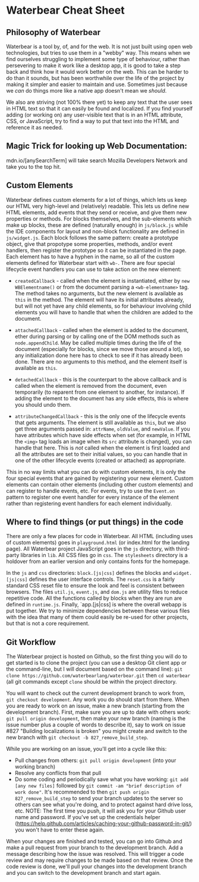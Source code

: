 # Waterbear Cheat Sheet

## Philosophy of Waterbear

Waterbear is a tool by, of, and for the web. It is not just built using open web technologies, but tries to use them in a "webby" way. This means when we find ourselves struggling to implement some type of behaviour, rather than persevering to make it work like a desktop app, it is good to take a step back and think how it would work better on the web. This can be harder to do than it sounds, but has been worthwhile over the life of the project by making it simpler and easier to maintain and use. Sometimes just because we *can* do things more like a native app doesn't mean we *should*.

We also are striving (not 100% there yet) to keep any text that the user sees in HTML text so that it can easily be found and localized. If you find yourself adding (or working on) any user-visible text that is in an HTML attribute, CSS, or JavaScript, try to find a way to put that text into the HTML and reference it as needed.

## Magic Trick for looking up Web Documentation:

mdn.io/[anySearchTerm] will take search Mozilla Developers Network and take you to the top hit.

## Custom Elements

Waterbear defines custom elements for a lot of things, which lets us keep our HTML very high-level and (relatively) readable. This lets us define new HTML elements, add events that they send or receive, and give them new properties or methods. For blocks themselves, and the sub-elements which make up blocks, these are defined (naturally enough) in `js/block.js` while the IDE components for layout and non-block functionality are defined in `js/widget.js`. Each block follows the same pattern: create a prototype object, give that propotype some properties, methods, and/or event handlers, then register the prototype so it can be instantiated in the page. Each element has to have a hyphen in the name, so all of the custom elements defined for Waterbear start with `wb-`. There are four special lifecycle event handlers you can use to take action on the new element:

* `createdCallback` - called when the element is instantiated, either by `new WBElementname()` or from the document parsing a `<wb-elementname>` tag. The method takes no arguments, but the new element is available as `this` in the method. The element will have its initial attributes already, but will not yet have any child elements, so for behaviour involving child elements you will have to handle that when the children are added to the document.

* `attachedCallback` - called when the element is added to the document, ether during parsing or by calling one of the DOM methods such as `node.appendChild`. May be called multiple times during the life of the document (especially for blocks, since we move those around a lot), so any initialization done here has to check to see if it has already been done. There are no arguments to this method, and the element itself is available as `this`.

* `detachedCallback` - this is the counterpart to the above callback and is called when the element is removed from the document, even temporarily (to reparent from one element to another, for instance). If adding the element to the document has any side effects, this is where you should undo them.

* `attributeChangedCallback` - this is the only one of the lifecycle events that gets arguments. The element is still available as `this`, but we also get three arguments passed in: `attrName`, `oldValue`, and `newValue`. If you have attributes which have side effects when set (for example, in HTML the `<img>` tag loads an image when its `src` attribute is changed), you can handle that here. This is *not* called when the element is first loaded and all the attributes are set to their initial values, so you can handle that in one of the other lifecycle events (created or attached) as appropriate.

This in no way limits what you can do with custom elements, it is only the four special events that are gained by registering your new element. Custom elements can contain other elements (including other custom elements) and can register to handle events, etc. For events, try to use the `Event.on` pattern to register one event handler for every instance of the element rather than registering event handlers for each element individually.

## Where to find things (or put things) in the code

There are only a few places for code in Waterbear. All HTML (including uses of custom elements) goes in `playground.html` (or index.html for the landing page). All Waterbear project JavaScript goes in the `js` directory, with third-party libraries in `lib`. All CSS files go in `css`. The `stylesheets` directory is a holdover from an earlier version and only contains fonts for the homepage.

In the `js` and `css` directories: `block.[js|css]` defines the blocks and `widget.[js|css]` defines the user interface controls. The `reset.css` is a fairly standard CSS reset file to ensure the look and feel is consistent between browsers. The files `util.js`, `event.js`, and `dom.js` are utility files to reduce repetitive code. All the functions called by blocks when they are run are defined in `runtime.js`. Finally, `app.[js|css] is where the overall webapp is put together. We try to minimize dependencies between these various files with the idea that many of them could easily be re-used for other projects, but that is not a core requirement.

## Git Workflow

The Waterbear project is hosted on Github, so the first thing you will do to get started is to clone the project (you can use a desktop Git client app or the command-line, but I will document based on the command line): `git clone https://github.com/waterbearlang/waterbear.git` then `cd waterbear` (all git commands except `clone` should be within the project directory.

You will want to check out the current development branch to work from, `git checkout development`. Any work you do should start from there. When you are ready to work on an issue, make a new branch (starting from the development branch). First, make sure you are up to date with others work: `git pull origin development`, then make your new branch (naming is the issue number plus a couple of words to describe it), say to work on issue #827 "Building localizations is broken" you might create and switch to the new branch with `git checkout -b 827_remove_build_step`.

While you are working on an issue, you'll get into a cycle like this:

* Pull changes from others: `git pull origin development` (into your working branch)
* Resolve any conflicts from that pull
* Do some coding and periodically save what you have working: `git add [any new files]` followed by `git commit -am "brief description of work done"`. It's recommended to then `git push origin 827_remove_build_step` to send your branch updates to the server so others can see what you're doing, and to protect against hard drive loss, etc. NOTE: The first time you push, it will ask you for your Github user name and password. If you've set up the credentials helper (https://help.github.com/articles/caching-your-github-password-in-git/) you won't have to enter these again.

When your changes are finished and tested, you can go into Github and make a pull request from your branch to the development branch. Add a message describing how the issue was resolved. This will trigger a code review and may require changes to be made based on that review. Once the code review is done, we'll pull your changes into the development branch and you can switch to the development branch and start again.
